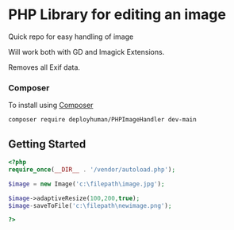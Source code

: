 # PHP Library for editing an image

Quick repo for easy handling of image

Will work both with GD and Imagick Extensions.

Removes all Exif data.

### Composer

To install using [Composer](http://getcomposer.org/)

`composer require deployhuman/PHPImageHandler dev-main`

## Getting Started

```php
<?php
require_once(__DIR__ . '/vendor/autoload.php');

$image = new Image('c:\filepath\image.jpg');

$image->adaptiveResize(100,200,true);
$image-saveToFile('c:\filepath\newimage.png');

?>
```

